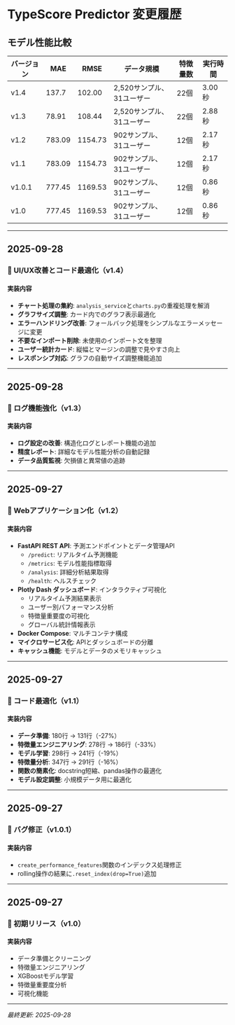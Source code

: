 # TypeScore Predictor 変更履歴

## モデル性能比較

| バージョン | MAE | RMSE | データ規模 | 特徴量数 | 実行時間 |
|------------|-----|------|------------|----------|----------|
| v1.4 | 137.7 | 102.00 | 2,520サンプル、31ユーザー | 22個 | 3.00秒 |
| v1.3 | 78.91 | 108.44 | 2,520サンプル、31ユーザー | 22個 | 2.88秒 |
| v1.2 | 783.09 | 1154.73 | 902サンプル、31ユーザー | 12個 | 2.17秒 |
| v1.1 | 783.09 | 1154.73 | 902サンプル、31ユーザー | 12個 | 2.17秒 |
| v1.0.1 | 777.45 | 1169.53 | 902サンプル、31ユーザー | 12個 | 0.86秒 |
| v1.0 | 777.45 | 1169.53 | 902サンプル、31ユーザー | 12個 | 0.86秒 |

---

## 2025-09-28

### 🎨 UI/UX改善とコード最適化（v1.4）

#### 実装内容
- **チャート処理の集約**: `analysis_service`と`charts.py`の重複処理を解消
- **グラフサイズ調整**: カード内でのグラフ表示最適化
- **エラーハンドリング改善**: フォールバック処理をシンプルなエラーメッセージに変更
- **不要なインポート削除**: 未使用のインポート文を整理
- **ユーザー統計カード**: 縦幅とマージンの調整で見やすさ向上
- **レスポンシブ対応**: グラフの自動サイズ調整機能追加

---

## 2025-09-28

### 🔧 ログ機能強化（v1.3）

#### 実装内容
- **ログ設定の改善**: 構造化ログとレポート機能の追加
- **精度レポート**: 詳細なモデル性能分析の自動記録
- **データ品質監視**: 欠損値と異常値の追跡

---

## 2025-09-27

### 🚀 Webアプリケーション化（v1.2）

#### 実装内容
- **FastAPI REST API**: 予測エンドポイントとデータ管理API
  - `/predict`: リアルタイム予測機能
  - `/metrics`: モデル性能指標取得
  - `/analysis`: 詳細分析結果取得
  - `/health`: ヘルスチェック
- **Plotly Dash ダッシュボード**: インタラクティブ可視化
  - リアルタイム予測結果表示
  - ユーザー別パフォーマンス分析
  - 特徴量重要度の可視化
  - グローバル統計情報表示
- **Docker Compose**: マルチコンテナ構成
- **マイクロサービス化**: APIとダッシュボードの分離
- **キャッシュ機能**: モデルとデータのメモリキャッシュ

---

## 2025-09-27

### 🔧 コード最適化（v1.1）

#### 実装内容
- **データ準備**: 180行 → 131行（-27%）
- **特徴量エンジニアリング**: 278行 → 186行（-33%）
- **モデル学習**: 298行 → 241行（-19%）
- **特徴量分析**: 347行 → 291行（-16%）
- **関数の簡素化**: docstring短縮、pandas操作の最適化
- **モデル設定調整**: 小規模データ用に最適化

---

## 2025-09-27

### 🐛 バグ修正（v1.0.1）

#### 実装内容
- `create_performance_features`関数のインデックス処理修正
- rolling操作の結果に`.reset_index(drop=True)`追加

---

## 2025-09-27

### 🚀 初期リリース（v1.0）

#### 実装内容
- データ準備とクリーニング
- 特徴量エンジニアリング
- XGBoostモデル学習
- 特徴量重要度分析
- 可視化機能

---

*最終更新: 2025-09-28*